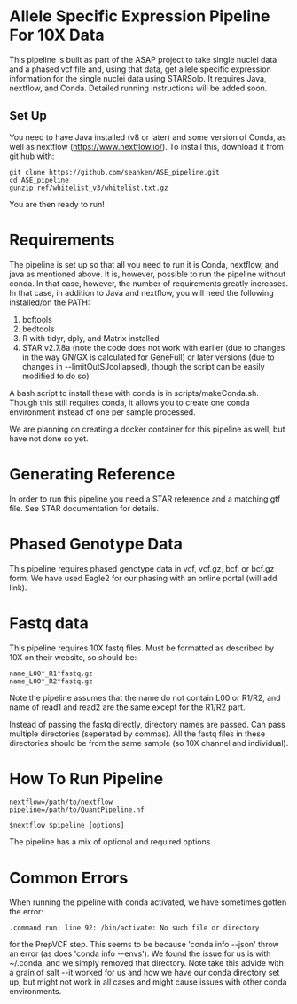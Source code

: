 # Allele Specific Expression Pipeline For 10X Data

This pipeline is built as part of the ASAP project to take single nuclei data and a phased vcf file and, using that data, get allele specific expression information for the single nuclei data using STARSolo. It requires Java, nextflow, and Conda. Detailed running instructions will be added soon.


## Set Up

You need to have Java installed (v8 or later) and some version of Conda, as well as nextflow (https://www.nextflow.io/). To install this, download it from git hub with:
```
git clone https://github.com/seanken/ASE_pipeline.git
cd ASE_pipeline
gunzip ref/whitelist_v3/whitelist.txt.gz
```


You are then ready to run!

# Requirements

The pipeline is set up so that all you need to run it is Conda, nextflow, and java as mentioned above. It is, however, possible to run the pipeline without conda. In that case, however, the number of requirements greatly increases. In that case, in addition to Java and nextflow, you will need the following installed/on the PATH:
1) bcftools
2) bedtools
3) R with tidyr, dply, and Matrix installed
4) STAR v2.7.8a (note the code does not work with earlier (due to changes in the way GN/GX is calculated for GeneFull) or later versions (due to changes in --limitOutSJcollapsed), though the script can be easily modified to do so)

A bash script to install these with conda is in scripts/makeConda.sh. Though this still requires conda, it allows you to create one conda environment instead of one per sample processed.

We are planning on creating a docker container for this pipeline as well, but have not done so yet.



# Generating Reference

In order to run this pipeline you need a STAR reference and a matching gtf file. See STAR documentation for details.

# Phased Genotype Data

This pipeline requires phased genotype data in vcf, vcf.gz, bcf, or bcf.gz form. We have used Eagle2 for our phasing with an online portal (will add link).

# Fastq data

This pipeline requires 10X fastq files. Must be formatted as described by 10X on their website, so should be:

```
name_L00*_R1*fastq.gz
name_L00*_R2*fastq.gz
```

Note the pipeline assumes that the name do not contain L00 or R1/R2, and name of read1 and read2 are the same except for the R1/R2 part.

Instead of passing the fastq directly, directory names are passed. Can pass multiple directories (seperated by commas). All the fastq files in these directories should be from the same sample (so 10X channel and individual).

# How To Run Pipeline

```
nextflow=/path/to/nextflow
pipeline=/path/to/QuantPipeline.nf

$nextflow $pipeline [options]
```

The pipeline has a mix of optional and required options.

# Common Errors

When running the pipeline with conda activated, we have sometimes gotten the error:

```
.command.run: line 92: /bin/activate: No such file or directory
```

for the PrepVCF step. This seems to be because 'conda info --json' throw an error (as does 'conda info --envs'). We found the issue for us is with ~/.conda, and we simply removed that directory. Note take this advide with a grain of salt --it worked for us and how we have our conda directory set up, but might not work in all cases and might cause issues with other conda environments.

